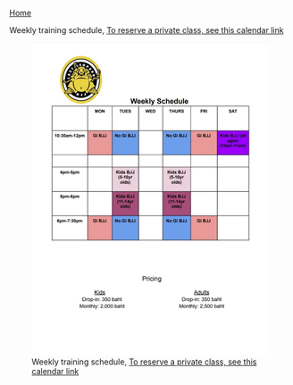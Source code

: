 ---
---
<a href="https://lazyleopardbjj.com/">Home</a>

Weekly training schedule, <a href="/">To reserve a private class, see this calendar link</a>
<figure>
  <img src="./assets/images/schedule.jpg" alt="weekly schedule" />
  <figcaption>
    Weekly training schedule, <a href="/">To reserve a private class, see this calendar link</a>
  </figcaption>
</figure>
